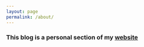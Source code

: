 ```yaml
---
layout: page
permalink: /about/
---
```



### This blog is a personal section of my [website](rakash.github.io)
